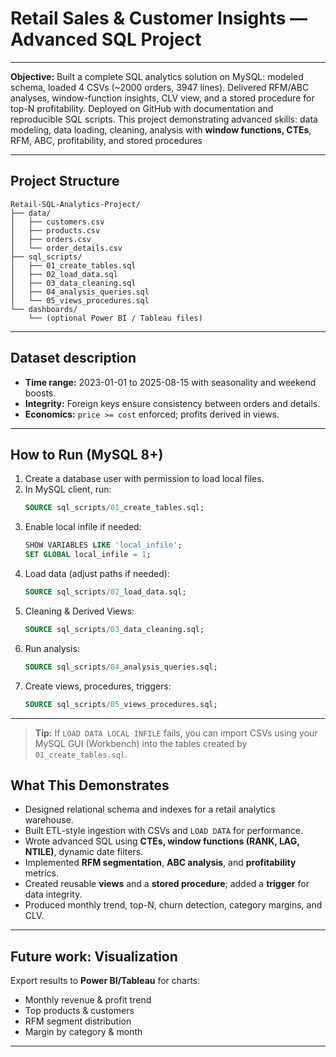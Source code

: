 
# Retail Sales & Customer Insights — Advanced SQL Project

---

**Objective:** Built a complete SQL analytics solution on MySQL: modeled schema, loaded 4 CSVs (~2000 orders, 3947 lines). Delivered RFM/ABC analyses, window-function insights, CLV view, and a stored procedure for top-N profitability. Deployed on GitHub with documentation and reproducible SQL scripts. This project demonstrating advanced skills: data modeling, data loading, cleaning, analysis with **window functions, CTEs**, RFM, ABC, profitability, and stored procedures

---

## Project Structure
```
Retail-SQL-Analytics-Project/
├── data/
│   ├── customers.csv
│   ├── products.csv
│   ├── orders.csv
│   └── order_details.csv
├── sql_scripts/
│   ├── 01_create_tables.sql
│   ├── 02_load_data.sql
│   ├── 03_data_cleaning.sql
│   ├── 04_analysis_queries.sql
│   └── 05_views_procedures.sql
└── dashboards/
    └── (optional Power BI / Tableau files)
```
---

## Dataset description
- **Time range:** 2023-01-01 to 2025-08-15 with seasonality and weekend boosts.
- **Integrity:** Foreign keys ensure consistency between orders and details.
- **Economics:** `price >= cost` enforced; profits derived in views.

---

## How to Run (MySQL 8+)
1. Create a database user with permission to load local files.
2. In MySQL client, run:
   ```sql
   SOURCE sql_scripts/01_create_tables.sql;
   ```
3. Enable local infile if needed:
   ```sql
   SHOW VARIABLES LIKE 'local_infile';
   SET GLOBAL local_infile = 1;
   ```
4. Load data (adjust paths if needed):
   ```sql
   SOURCE sql_scripts/02_load_data.sql;
   ```
5. Cleaning & Derived Views:
   ```sql
   SOURCE sql_scripts/03_data_cleaning.sql;
   ```
6. Run analysis:
   ```sql
   SOURCE sql_scripts/04_analysis_queries.sql;
   ```
7. Create views, procedures, triggers:
   ```sql
   SOURCE sql_scripts/05_views_procedures.sql;
   ```
---

> **Tip:** If `LOAD DATA LOCAL INFILE` fails, you can import CSVs using your MySQL GUI (Workbench) into the tables created by `01_create_tables.sql`.


## What This Demonstrates
- Designed relational schema and indexes for a retail analytics warehouse.
- Built ETL-style ingestion with CSVs and `LOAD DATA` for performance.
- Wrote advanced SQL using **CTEs, window functions (RANK, LAG, NTILE)**, dynamic date filters.
- Implemented **RFM segmentation**, **ABC analysis**, and **profitability** metrics.
- Created reusable **views** and a **stored procedure**; added a **trigger** for data integrity.
- Produced monthly trend, top-N, churn detection, category margins, and CLV.

---

## Future work: Visualization
Export results to **Power BI/Tableau** for charts:
- Monthly revenue & profit trend
- Top products & customers
- RFM segment distribution
- Margin by category & month

---